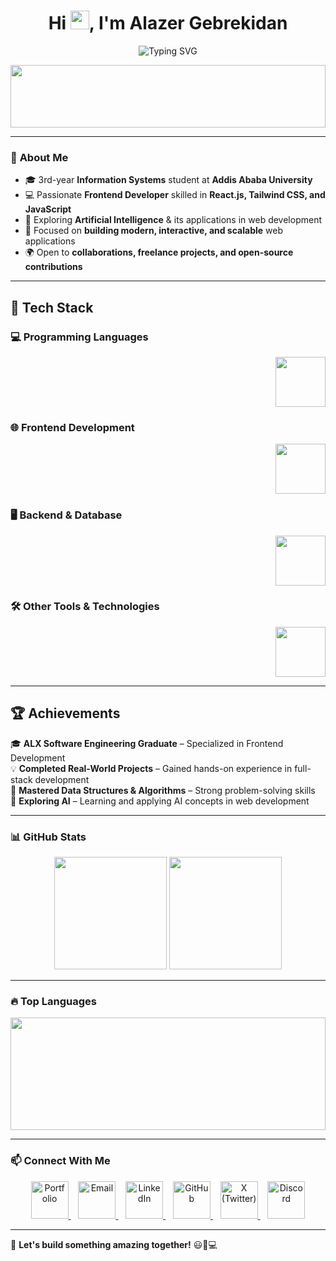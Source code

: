 <h1 align="center">Hi <img src="https://media.giphy.com/media/hvRJCLFzcasrR4ia7z/giphy.gif" width="30px">, I'm Alazer Gebrekidan</h1>

<p align="center">
  <img src="https://readme-typing-svg.herokuapp.com?font=Fira+Code&weight=600&size=24&pause=1000&color=F7F7F7&center=true&vCenter=true&width=450&lines=%E2%9A%A1+ALX+SE+Graduate;💻+Frontend+Developer;🤖+AI+Enthusiast" alt="Typing SVG" />
</p>


<p align="center">
  <img src="https://media.giphy.com/media/sRFEa8lbeC7zbcIZZR/giphy.gif?cid=ecf05e47gein83ygcfapjlfd66cttexgdgrc9349t1tho7lv&ep=v1_gifs_related&rid=giphy.gif&ct=g" width="100%" height="100">
</p>

---

### 🧐 **About Me**  
- 🎓 3rd-year **Information Systems** student at **Addis Ababa University**
- 💻 Passionate **Frontend Developer** skilled in **React.js, Tailwind CSS, and JavaScript**  
- 🤖 Exploring **Artificial Intelligence** & its applications in web development  
- 🎨 Focused on **building modern, interactive, and scalable** web applications  
- 🌍 Open to **collaborations, freelance projects, and open-source contributions**  

---

## 🔧 Tech Stack
### **💻 Programming Languages**
<p align="right"> <a href="#"><img src="https://skillicons.dev/icons?i=c,cpp,java,python" height="80"></a> </p>

### **🌐 Frontend Development**
<p align="right"> <a href="#"><img src="https://skillicons.dev/icons?i=html,css,js,react,tailwind,bootstrap" height="80"></a> </p>

### **🖥️ Backend & Database**
<p align="right"> <a href="#"><img src="https://skillicons.dev/icons?i=flask,firebase,mysql" height="80"></a> </p>

### **🛠 Other Tools & Technologies**
<p align="right"> <a href="#"><img src="https://skillicons.dev/icons?i=git,github,linux,bash" height="80"></a> </p>


---
 
## 🏆 **Achievements**  

🎓 **ALX Software Engineering Graduate** – Specialized in Frontend Development  
💡 **Completed Real-World Projects** – Gained hands-on experience in full-stack development  
🏅 **Mastered Data Structures & Algorithms** – Strong problem-solving skills  
🤖 **Exploring AI** – Learning and applying AI concepts in web development  

---

### 📊 **GitHub Stats**  


<p align="center" width="100%">
  <a href="#"><img src="https://github-readme-streak-stats.herokuapp.com/?user=Alexclouth&theme=dark" height="180" width="auto"></a> <img src="https://github-readme-stats.vercel.app/api?username=Alexclouth&show_icons=true&theme=dark" height="180" width="auto">
</p>




---

### 🔥 **Top Languages**  

<p align="center" width="100%">
  <img src="https://github-readme-stats.vercel.app/api/top-langs/?username=Alexclouth&layout=compact&theme=dark" height="180"  width="100%">
</p>

---

### 📫 **Connect With Me**  

<p align="center"><a href="https://lazaruus.netlify.app/" target="_blank"> <img src="https://img.shields.io/badge/Portfolio-%23000000.svg?style=for-the-badge&logo=firefox&logoColor=white" height="60" alt="Portfolio" title="Visit My Portfolio"> </a> &nbsp;&nbsp; <a href="mailto:alazeralphilo@gmail.com" target="_blank"> <img src="https://skillicons.dev/icons?i=gmail" height="60" alt="Email" title="Send Me an Email"> </a> &nbsp;&nbsp; <a href="https://www.linkedin.com/in/alazerwithlink/" target="_blank"> <img src="https://skillicons.dev/icons?i=linkedin" height="60" alt="LinkedIn" title="Connect on LinkedIn"> </a> &nbsp;&nbsp; <a href="https://github.com/Alexclouth" target="_blank"> <img src="https://skillicons.dev/icons?i=github" height="60" alt="GitHub" title="Check out my GitHub"> </a> &nbsp;&nbsp;  <a href="https://x.com/Alaxotwitt" target="_blank"> <img src="https://skillicons.dev/icons?i=twitter" height="60" alt="X (Twitter)" title="Follow me on X">
  </a> &nbsp;&nbsp; <a href="https://discord.com/users/alexandereas" target="_blank"> <img src="https://skillicons.dev/icons?i=discord" height="60" alt="Discord" title="Join me on Discord"> </a></p>


---

🚀 **Let's build something amazing together!** 😃🎨💻  
